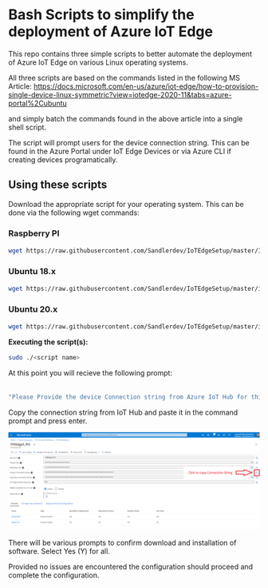 # Bash Scripts to simplify the deployment of Azure IoT Edge

This repo contains three simple scripts to better automate the deployment of Azure IoT Edge on various Linux operating systems.

All three scripts are based on the commands listed in the following MS Article: 
https://docs.microsoft.com/en-us/azure/iot-edge/how-to-provision-single-device-linux-symmetric?view=iotedge-2020-11&tabs=azure-portal%2Cubuntu

and simply batch the commands found in the above article into a single shell script.  

The script will prompt users for the device connection string. This can be found in the Azure Portal under IoT Edge Devices or via Azure CLI if creating devices programatically. 

## Using these scripts

Download the appropriate script for your operating system. This can be done via the following wget commands:

### Raspberry PI

```bash
wget https://raw.githubusercontent.com/Sandlerdev/IoTEdgeSetup/master/IoTEdgeSetup_PI.sh
```

### Ubuntu 18.x

```bash
wget https://raw.githubusercontent.com/Sandlerdev/IoTEdgeSetup/master/ioTEdgeSetup_ubuntu18.sh
```

### Ubuntu 20.x

```bash
wget https://raw.githubusercontent.com/Sandlerdev/IoTEdgeSetup/master/ioTEdgeSetup_ubuntu20.sh
```

**Executing the script(s):**

```bash
sudo ./<script name>
```

At this point you will recieve the following prompt:

```bash

"Please Provide the device Connection string from Azure IoT Hub for this device."

```

Copy the connection string from IoT Hub and paste it in the command prompt and press enter. 

![constring](./images/connectionString.png)

There will be various prompts to confirm download and installation of software.  Select Yes (Y) for all.

Provided no issues are encountered the configuration should proceed and complete the configuration.